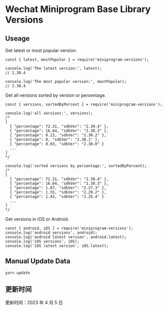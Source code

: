 
# Wechat Miniprogram Base Library Versions

## Useage

Get latest or most popular version:

```;
const { latest, mostPopular } = require('miniprogram-versions');

console.log('The latest version:', latest);
// 2.30.4

console.log('The most popular version:', mostPopular);
// 2.30.4

```

Get all versions sorted by version or persentage.

```
const { versions, sortedByPercent } = require('miniprogram-versions');

console.log('all versions:', versions);
/*
[
  { "percentage": 72.31, "sdkVer": "2.30.4" },
  { "percentage": 16.64, "sdkVer": "2.30.3" },
  { "percentage": 0.13, "sdkVer": "2.30.2" },
  { "percentage": 0, "sdkVer": "2.30.1" },
  { "percentage": 0.03, "sdkVer": "2.30.0" }
  ...
]
*/

console.log('sorted versions by persentage:', sortedByPercent);
/*
[
  { "percentage": 72.31, "sdkVer": "2.30.4" },
  { "percentage": 16.64, "sdkVer": "2.30.3" },
  { "percentage": 1.87, "sdkVer": "2.27.3" },
  { "percentage": 1.55, "sdkVer": "2.29.2" },
  { "percentage": 1.43, "sdkVer": "2.25.4" }
  ...
]
*/
```

Get versions in iOS or Android.

```
const { android, iOS } = require('miniprogram-versions');
console.log('android versions', android);
console.log('android latest version', android.latest);
console.log('iOS versions', iOS);
console.log('iOS latest version', iOS.latest);
```

## Manual Update Data

```
yarn update
```

## 更新时间

更新时间：2023 年 4 月 5 日
